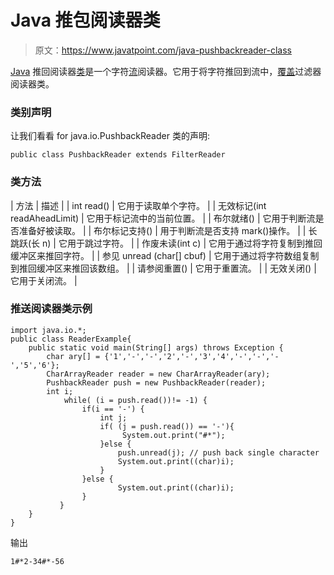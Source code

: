 # Java 推包阅读器类

> 原文：<https://www.javatpoint.com/java-pushbackreader-class>

[Java](java-tutorial) 推回阅读器[类](object-class)是一个字符[流](java-8-stream)阅读器。它用于将字符推回到流中，[覆盖](method-overriding-in-java)过滤器阅读器类。

### 类别声明

让我们看看 for java.io.PushbackReader 类的声明:

```
public class PushbackReader extends FilterReader

```

### 类方法

| 方法 | 描述 |
| int read() | 它用于读取单个字符。 |
| 无效标记(int readAheadLimit) | 它用于标记流中的当前位置。 |
| 布尔就绪() | 它用于判断流是否准备好被读取。 |
| 布尔标记支持() | 用于判断流是否支持 mark()操作。 |
| 长跳跃(长 n) | 它用于跳过字符。 |
| 作废未读(int c) | 它用于通过将字符复制到推回缓冲区来推回字符。 |
| 参见 unread (char[] cbuf) | 它用于通过将字符数组复制到推回缓冲区来推回该数组。 |
| 请参阅重置() | 它用于重置流。 |
| 无效关闭() | 它用于关闭流。 |

### 推送阅读器类示例

```
import java.io.*;
public class ReaderExample{
	public static void main(String[] args) throws Exception {
        char ary[] = {'1','-','-','2','-','3','4','-','-','-','5','6'};
        CharArrayReader reader = new CharArrayReader(ary); 
        PushbackReader push = new PushbackReader(reader);
        int i;
            while( (i = push.read())!= -1) {
                if(i == '-') {
            	    int j;
                    if( (j = push.read()) == '-'){
                         System.out.print("#*");
                    }else {
                    	push.unread(j); // push back single character
                        System.out.print((char)i);
                    }
	            }else {
	                    System.out.print((char)i);
	            }
           }       
    }
}

```

输出

```
1#*2-34#*-56

```